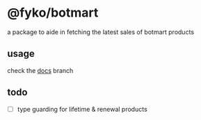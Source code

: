 # @fyko/botmart
a package to aide in fetching the latest sales of botmart products

## usage
check the [docs](https://github.com/Fyko/botmart/tree/docs) branch

## todo
- [ ] type guarding for lifetime & renewal products